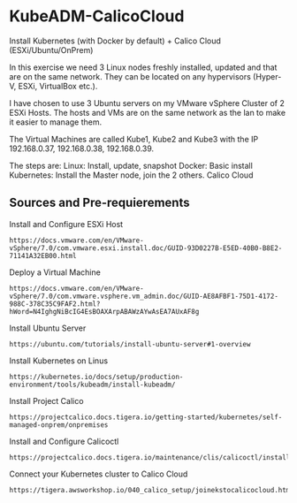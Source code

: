 # KubeADM-CalicoCloud
Install Kubernetes (with Docker by default) + Calico Cloud (ESXi/Ubuntu/OnPrem)

In this exercise we need 3 Linux nodes freshly installed, updated and that are on the same network.
They can be located on any hypervisors (Hyper-V, ESXi, VirtualBox etc.).

I have chosen to use 3 Ubuntu servers on my VMware vSphere Cluster of 2 ESXi Hosts.
The hosts and VMs are on the same network as the lan to make it easier to manage them.

The Virtual Machines are called Kube1, Kube2 and Kube3 with the IP 192.168.0.37, 192.168.0.38, 192.168.0.39.

The steps are:
Linux: Install, update, snapshot
Docker: Basic install
Kubernetes: Install the Master node, join the 2 others.
Calico Cloud

## Sources and Pre-requierements

Install and Configure ESXi Host
```
https://docs.vmware.com/en/VMware-vSphere/7.0/com.vmware.esxi.install.doc/GUID-93D0227B-E5ED-40B0-B8E2-71141A32EB00.html
```
Deploy a Virtual Machine
```
https://docs.vmware.com/en/VMware-vSphere/7.0/com.vmware.vsphere.vm_admin.doc/GUID-AE8AFBF1-75D1-4172-988C-378C35C9FAF2.html?hWord=N4IghgNiBcIG4EsBOAXArpABAWzAYwAsEA7AUxAF8g
```
Install Ubuntu Server
```
https://ubuntu.com/tutorials/install-ubuntu-server#1-overview
```
Install Kubernetes on Linus
```
https://kubernetes.io/docs/setup/production-environment/tools/kubeadm/install-kubeadm/
```
Install Project Calico
```
https://projectcalico.docs.tigera.io/getting-started/kubernetes/self-managed-onprem/onpremises
```
Install and Configure Calicoctl
```
https://projectcalico.docs.tigera.io/maintenance/clis/calicoctl/install
```
Connect your Kubernetes cluster to Calico Cloud
```
https://tigera.awsworkshop.io/040_calico_setup/joinekstocalicocloud.html
```
